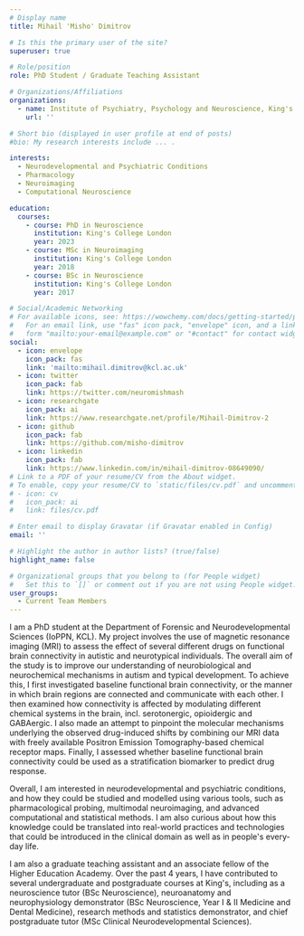 ```yaml
---
# Display name
title: Mihail 'Misho' Dimitrov

# Is this the primary user of the site?
superuser: true

# Role/position
role: PhD Student / Graduate Teaching Assistant

# Organizations/Affiliations
organizations:
  - name: Institute of Psychiatry, Psychology and Neuroscience, King's College London
    url: ''

# Short bio (displayed in user profile at end of posts)
#bio: My research interests include ... .

interests:
  - Neurodevelopmental and Psychiatric Conditions
  - Pharmacology
  - Neuroimaging
  - Computational Neuroscience

education:
  courses:
    - course: PhD in Neuroscience
      institution: King's College London
      year: 2023
    - course: MSc in Neuroimaging
      institution: King's College London
      year: 2018
    - course: BSc in Neuroscience
      institution: King's College London
      year: 2017

# Social/Academic Networking
# For available icons, see: https://wowchemy.com/docs/getting-started/page-builder/#icons
#   For an email link, use "fas" icon pack, "envelope" icon, and a link in the
#   form "mailto:your-email@example.com" or "#contact" for contact widget.
social:
  - icon: envelope
    icon_pack: fas
    link: 'mailto:mihail.dimitrov@kcl.ac.uk'
  - icon: twitter
    icon_pack: fab
    link: https://twitter.com/neuromishmash
  - icon: researchgate
    icon_pack: ai
    link: https://www.researchgate.net/profile/Mihail-Dimitrov-2
  - icon: github
    icon_pack: fab
    link: https://github.com/misho-dimitrov
  - icon: linkedin
    icon_pack: fab
    link: https://www.linkedin.com/in/mihail-dimitrov-08649090/
# Link to a PDF of your resume/CV from the About widget.
# To enable, copy your resume/CV to `static/files/cv.pdf` and uncomment the lines below.
# - icon: cv
#   icon_pack: ai
#   link: files/cv.pdf

# Enter email to display Gravatar (if Gravatar enabled in Config)
email: ''

# Highlight the author in author lists? (true/false)
highlight_name: false

# Organizational groups that you belong to (for People widget)
#   Set this to `[]` or comment out if you are not using People widget.
user_groups:
  - Current Team Members
---
```


I am a PhD student at the Department of Forensic and Neurodevelopmental Sciences (IoPPN, KCL). My project involves the use of magnetic resonance imaging (MRI) to assess the effect of several different drugs on functional brain connectivity in autistic and neurotypical individuals. The overall aim of the study is to improve our understanding of neurobiological and neurochemical mechanisms in autism and typical development. To achieve this, I first investigated baseline functional brain connectivity, or the manner in which brain regions are connected and communicate with each other. I then examined how connectivity is affected by modulating different chemical systems in the brain, incl. serotonergic, opioidergic and GABAergic. I also made an attempt to pinpoint the molecular mechanisms underlying the observed drug-induced shifts by combining our MRI data with freely available Positron Emission Tomography-based chemical receptor maps. Finally, I assessed whether baseline functional brain connectivity could be used as a stratification biomarker to predict drug response.

Overall, I am interested in neurodevelopmental and psychiatric conditions, and how they could be studied and modelled using various tools, such as pharmacological probing, multimodal neuroimaging, and advanced computational and statistical methods. I am also curious about how this knowledge could be translated into real-world practices and technologies that could be introduced in the clinical domain as well as in people's every-day life. 

I am also a graduate teaching assistant and an associate fellow of the Higher Education Academy. Over the past 4 years, I have contributed to several undergraduate and postgraduate courses at King's, including as a neuroscience tutor (BSc Neuroscience), neuroanatomy and neurophysiology demonstrator (BSc Neuroscience, Year I \& II Medicine and Dental Medicine), research methods and statistics demonstrator, and chief postgraduate tutor (MSc Clinical Neurodevelopmental Sciences).

